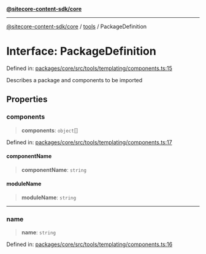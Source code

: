 [**@sitecore-content-sdk/core**](../../README.md)

***

[@sitecore-content-sdk/core](../../README.md) / [tools](../README.md) / PackageDefinition

# Interface: PackageDefinition

Defined in: [packages/core/src/tools/templating/components.ts:15](https://github.com/Sitecore/xmc-jss-dev/blob/35056f84fa747509971da5c424c6da14ea501376/packages/core/src/tools/templating/components.ts#L15)

Describes a package and components to be imported

## Properties

### components

> **components**: `object`[]

Defined in: [packages/core/src/tools/templating/components.ts:17](https://github.com/Sitecore/xmc-jss-dev/blob/35056f84fa747509971da5c424c6da14ea501376/packages/core/src/tools/templating/components.ts#L17)

#### componentName

> **componentName**: `string`

#### moduleName

> **moduleName**: `string`

***

### name

> **name**: `string`

Defined in: [packages/core/src/tools/templating/components.ts:16](https://github.com/Sitecore/xmc-jss-dev/blob/35056f84fa747509971da5c424c6da14ea501376/packages/core/src/tools/templating/components.ts#L16)
